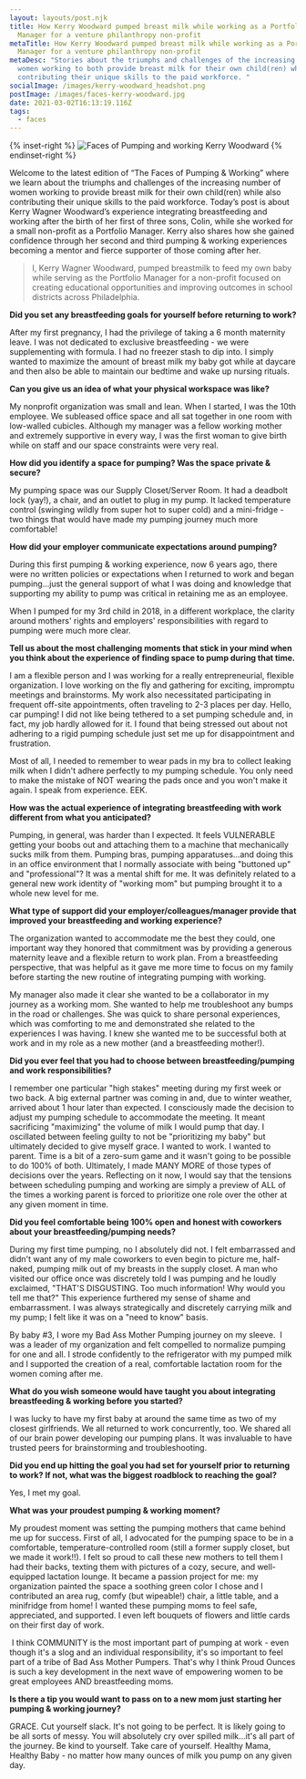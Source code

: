 ```yaml
---
layout: layouts/post.njk
title: How Kerry Woodward pumped breast milk while working as a Portfolio
  Manager for a venture philanthropy non-profit
metaTitle: How Kerry Woodward pumped breast milk while working as a Portfolio
  Manager for a venture philanthropy non-profit
metaDesc: "Stories about the triumphs and challenges of the increasing number of
  women working to both provide breast milk for their own child(ren) while also
  contributing their unique skills to the paid workforce. "
socialImage: /images/kerry-woodward_headshot.png
postImage: /images/faces-kerry-woodward.jpg
date: 2021-03-02T16:13:19.116Z
tags:
  - faces
---
```

{% inset-right %}
![Faces of Pumping and working Kerry Woodward](/images/faces-kerry-woodward.jpg)
{% endinset-right %}

Welcome to the latest edition of “The Faces of Pumping & Working” where we learn about the triumphs and challenges of the increasing number of women working to provide breast milk for their own child(ren) while also contributing their unique skills to the paid workforce. Today’s post is about Kerry Wagner Woodward’s experience integrating breastfeeding and working after the birth of her first of three sons, Colin, while she worked for a small non-profit as a Portfolio Manager. Kerry also shares how she gained confidence through her second and third pumping & working experiences becoming a mentor and fierce supporter of those coming after her. 

> I, Kerry Wagner Woodward, pumped breastmilk to feed my own baby while serving as the Portfolio Manager for a non-profit focused on creating educational opportunities and improving outcomes in school districts across Philadelphia. 

**Did you set any breastfeeding goals for yourself before returning to work?**

After my first pregnancy, I had the privilege of taking a 6 month maternity leave. I was not dedicated to exclusive breastfeeding - we were supplementing with formula. I had no freezer stash to dip into. I simply wanted to maximize the amount of breast milk my baby got while at daycare and then also be able to maintain our bedtime and wake up nursing rituals.

**Can you give us an idea of what your physical workspace was like?**

My nonprofit organization was small and lean. When I started, I was the 10th employee. We subleased office space and all sat together in one room with low-walled cubicles. Although my manager was a fellow working mother and extremely supportive in every way, I was the first woman to give birth while on staff and our space constraints were very real. 

**How did you identify a space for pumping? Was the space private & secure?**

My pumping space was our Supply Closet/Server Room. It had a deadbolt lock (yay!), a chair, and an outlet to plug in my pump. It lacked temperature control (swinging wildly from super hot to super cold) and a mini-fridge - two things that would have made my pumping journey much more comfortable! 

**How did your employer communicate expectations around pumping?**

During this first pumping & working experience, now 6 years ago, there were no written policies or expectations when I returned to work and began pumping...just the general support of what I was doing and knowledge that supporting my ability to pump was critical in retaining me as an employee.  

When I pumped for my 3rd child in 2018, in a different workplace, the clarity around mothers' rights and employers' responsibilities with regard to pumping were much more clear.

**Tell us about the most challenging moments that stick in your mind when you think about the experience of finding space to pump during that time.**

I am a flexible person and I was working for a really entrepreneurial, flexible organization. I love working on the fly and gathering for exciting, impromptu meetings and brainstorms. My work also necessitated participating in frequent off-site appointments, often traveling to 2-3 places per day. Hello, car pumping! I did not like being tethered to a set pumping schedule and, in fact, my job hardly allowed for it. I found that being stressed out about not adhering to a rigid pumping schedule just set me up for disappointment and frustration.

Most of all, I needed to remember to wear pads in my bra to collect leaking milk when I didn't adhere perfectly to my pumping schedule. You only need to make the mistake of NOT wearing the pads once and you won't make it again. I speak from experience. EEK. 

**How was the actual experience of integrating breastfeeding with work different from what you anticipated?**

Pumping, in general, was harder than I expected. It feels VULNERABLE getting your boobs out and attaching them to a machine that mechanically sucks milk from them. Pumping bras, pumping apparatuses...and doing this in an office environment that I normally associate with being "buttoned up" and "professional"? It was a mental shift for me. It was definitely related to a general new work identity of "working mom" but pumping brought it to a whole new level for me. 

**What type of support did your employer/colleagues/manager provide that improved your breastfeeding and working experience?**

The organization wanted to accommodate me the best they could, one important way they honored that commitment was by providing a generous maternity leave and a flexible return to work plan. From a breastfeeding perspective, that was helpful as it gave me more time to focus on my family before starting the new routine of integrating pumping with working. 

My manager also made it clear she wanted to be a collaborator in my journey as a working mom. She wanted to help me troubleshoot any bumps in the road or challenges. She was quick to share personal experiences, which was comforting to me and demonstrated she related to the experiences I was having. I knew she wanted me to be successful both at work and in my role as a new mother (and a breastfeeding mother!). 

**Did you ever feel that you had to choose between breastfeeding/pumping and work responsibilities?** 

I remember one particular "high stakes" meeting during my first week or two back. A big external partner was coming in and, due to winter weather, arrived about 1 hour later than expected. I consciously made the decision to adjust my pumping schedule to accommodate the meeting. It meant sacrificing "maximizing" the volume of milk I would pump that day. I oscillated between feeling guilty to not be "prioritizing my baby" but ultimately decided to give myself grace. I wanted to work. I wanted to parent. Time is a bit of a zero-sum game and it wasn't going to be possible to do 100% of both. Ultimately, I made MANY MORE of those types of decisions over the years. Reflecting on it now, I would say that the tensions between scheduling pumping and working are simply a preview of ALL of the times a working parent is forced to prioritize one role over the other at any given moment in time.

**Did you feel comfortable being 100% open and honest with coworkers about your breastfeeding/pumping needs?**

During my first time pumping, no I absolutely did not. I felt embarrassed and didn't want any of my male coworkers to even begin to picture me, half-naked, pumping milk out of my breasts in the supply closet. A man who visited our office once was discretely told I was pumping and he loudly exclaimed, "THAT'S DISGUSTING. Too much information! Why would you tell me that?" This experience furthered my sense of shame and embarrassment. I was always strategically and discretely carrying milk and my pump; I felt like it was on a "need to know" basis.

By baby #3, I wore my Bad Ass Mother Pumping journey on my sleeve.  I was a leader of my organization and felt compelled to normalize pumping for one and all. I strode confidently to the refrigerator with my pumped milk and I supported the creation of a real, comfortable lactation room for the women coming after me. 

**What do you wish someone would have taught you about integrating breastfeeding & working before you started?**

I was lucky to have my first baby at around the same time as two of my closest girlfriends. We all returned to work concurrently, too. We shared all of our brain power developing our pumping plans. It was invaluable to have trusted peers for brainstorming and troubleshooting.

**Did you end up hitting the goal you had set for yourself prior to returning to work? If not, what was the biggest roadblock to reaching the goal?**

Yes, I met my goal.

**What was your proudest pumping & working moment?** 

My proudest moment was setting the pumping mothers that came behind me up for success. First of all, I advocated for the pumping space to be in a comfortable, temperature-controlled room (still a former supply closet, but we made it work!!). I felt so proud to call these new mothers to tell them I had their backs, texting them with pictures of a cozy, secure, and well-equipped lactation lounge. It became a passion project for me: my organization painted the space a soothing green color I chose and I contributed an area rug, comfy (but wipeable!) chair, a little table, and a minifridge from home! I wanted these pumping moms to feel safe, appreciated, and supported. I even left bouquets of flowers and little cards on their first day of work. 

 I think COMMUNITY is the most important part of pumping at work - even though it's a slog and an individual responsibility, it's so important to feel part of a tribe of Bad Ass Mother Pumpers. That's why I think Proud Ounces is such a key development in the next wave of empowering women to be great employees AND breastfeeding moms.

**Is there a tip you would want to pass on to a new mom just starting her pumping & working journey?**

GRACE. Cut yourself slack. It's not going to be perfect. It is likely going to be all sorts of messy. You will absolutely cry over spilled milk...it's all part of the journey. Be kind to yourself. Take care of yourself. Healthy Mama, Healthy Baby - no matter how many ounces of milk you pump on any given day.